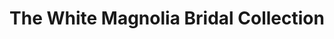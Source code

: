 ---
title: "The White Magnolia Bridal Collection"
url: /tampa/the-white-magnolia-bridal-collection/
shop: clothes
---